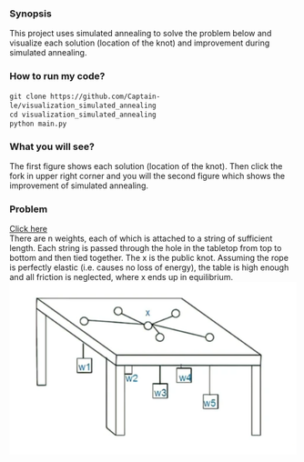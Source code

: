 ### Synopsis
This project uses simulated annealing to solve the problem below and visualize each solution (location of the knot)
and improvement during simulated annealing.
### How to run my code?
```
git clone https://github.com/Captain-le/visualization_simulated_annealing
cd visualization_simulated_annealing
python main.py
```
### What you will see?
The first figure shows each solution (location of the knot).
Then click the fork in upper right corner and you will the second figure which shows the improvement of simulated annealing.

### Problem
[Click here](https://www.luogu.com.cn/problem/P1337) </br>
There are n weights, each of which is attached to a string of sufficient length.
Each string is passed through the hole in the tabletop from top to bottom and then tied together.
The x is the public knot. Assuming the rope is perfectly elastic (i.e. causes no loss of energy), the table is high enough and all friction is neglected, where x ends up in equilibrium. </br>
<img src="https://github.com/Captain-le/visualization_simulated_annealing/blob/master/illustration.png">
